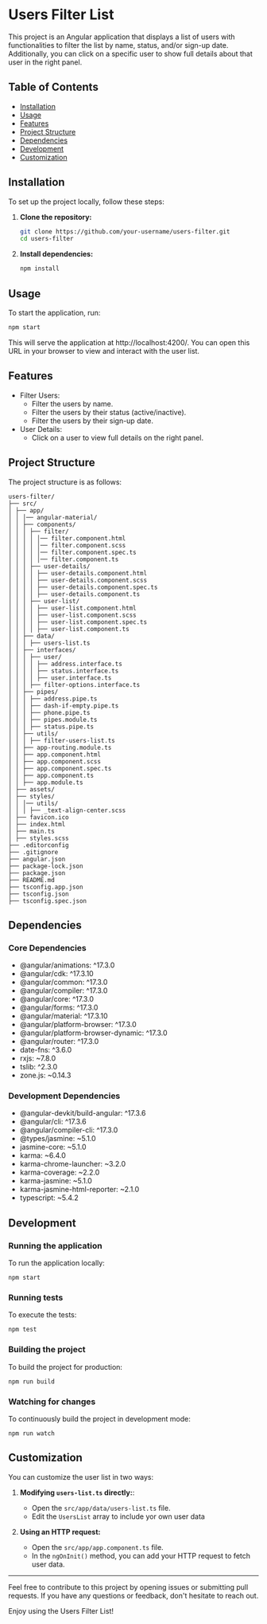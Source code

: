 # Users Filter List

This project is an Angular application that displays a list of users with functionalities to filter the list by name, status, and/or sign-up date. Additionally, you can click on a specific user to show full details about that user in the right panel.

## Table of Contents

- [Installation](#installation)
- [Usage](#usage)
- [Features](#features)
- [Project Structure](#project-structure)
- [Dependencies](#dependencies)
- [Development](#development)
- [Customization](#customization)

## Installation

To set up the project locally, follow these steps:

1. **Clone the repository:**

   ```bash
   git clone https://github.com/your-username/users-filter.git
   cd users-filter
   ```

2. **Install dependencies:**
   ```bash
   npm install
   ```

## Usage

To start the application, run:

```bash
npm start
```

This will serve the application at http://localhost:4200/. You can open this URL in your browser to view and interact with the user list.

## Features

- Filter Users:
  - Filter the users by name.
  - Filter the users by their status (active/inactive).
  - Filter the users by their sign-up date.
- User Details:
  - Click on a user to view full details on the right panel.

## Project Structure

The project structure is as follows:

```
users-filter/
├── src/
│ ├── app/
│ │ │── angular-material/
│ │ ├── components/
│ │ │ ├── filter/
│ │ │ │ │── filter.component.html
│ │ │ │ │── filter.component.scss
│ │ │ │ │── filter.component.spec.ts
│ │ │ │ │── filter.component.ts
│ │ │ ├── user-details/
│ │ │ │ ├── user-details.component.html
│ │ │ │ ├── user-details.component.scss
│ │ │ │ ├── user-details.component.spec.ts
│ │ │ │ ├── user-details.component.ts
│ │ │ ├── user-list/
│ │ │ │ ├── user-list.component.html
│ │ │ │ ├── user-list.component.scss
│ │ │ │ ├── user-list.component.spec.ts
│ │ │ │ ├── user-list.component.ts
│ │ ├── data/
│ │ │ ├── users-list.ts
│ │ ├── interfaces/
│ │ │ ├── user/
│ │ │ │ ├── address.interface.ts
│ │ │ │ ├── status.interface.ts
│ │ │ │ ├── user.interface.ts
│ │ │ ├── filter-options.interface.ts
│ │ ├── pipes/
│ │ │ ├── address.pipe.ts
│ │ │ ├── dash-if-empty.pipe.ts
│ │ │ ├── phone.pipe.ts
│ │ │ ├── pipes.module.ts
│ │ │ ├── status.pipe.ts
│ │ ├── utils/
│ │ │ ├── filter-users-list.ts
│ │ ├── app-routing.module.ts
│ │ ├── app.component.html
│ │ ├── app.component.scss
│ │ ├── app.component.spec.ts
│ │ ├── app.component.ts
│ │ ├── app.module.ts
│ ├── assets/
│ ├── styles/
│ │ │── utils/
│ │ │ ├── _text-align-center.scss
│ ├── favicon.ico
│ ├── index.html
│ ├── main.ts
│ ├── styles.scss
├── .editorconfig
├── .gitignore
├── angular.json
├── package-lock.json
├── package.json
├── README.md
├── tsconfig.app.json
├── tsconfig.json
├── tsconfig.spec.json
```

## Dependencies

### Core Dependencies

- @angular/animations: ^17.3.0
- @angular/cdk: ^17.3.10
- @angular/common: ^17.3.0
- @angular/compiler: ^17.3.0
- @angular/core: ^17.3.0
- @angular/forms: ^17.3.0
- @angular/material: ^17.3.10
- @angular/platform-browser: ^17.3.0
- @angular/platform-browser-dynamic: ^17.3.0
- @angular/router: ^17.3.0
- date-fns: ^3.6.0
- rxjs: ~7.8.0
- tslib: ^2.3.0
- zone.js: ~0.14.3

### Development Dependencies

- @angular-devkit/build-angular: ^17.3.6
- @angular/cli: ^17.3.6
- @angular/compiler-cli: ^17.3.0
- @types/jasmine: ~5.1.0
- jasmine-core: ~5.1.0
- karma: ~6.4.0
- karma-chrome-launcher: ~3.2.0
- karma-coverage: ~2.2.0
- karma-jasmine: ~5.1.0
- karma-jasmine-html-reporter: ~2.1.0
- typescript: ~5.4.2

## Development

### Running the application

To run the application locally:

```
npm start
```

### Running tests

To execute the tests:

```
npm test
```

### Building the project

To build the project for production:

```
npm run build
```

### Watching for changes

To continuously build the project in development mode:

```
npm run watch
```

## Customization

You can customize the user list in two ways:

1. **Modifying `users-list.ts` directly:**:

   - Open the `src/app/data/users-list.ts` file.
   - Edit the `UsersList` array to include yor own user data

2. **Using an HTTP request:**

   - Open the `src/app/app.component.ts` file.
   - In the `ngOnInit()` method, you can add your HTTP request to fetch user data.

---

Feel free to contribute to this project by opening issues or submitting pull requests. If you have any questions or feedback, don't hesitate to reach out.

Enjoy using the Users Filter List!
